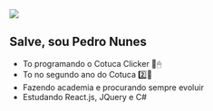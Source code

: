 <img src="sexo">

## Salve, sou Pedro Nunes

- To programando o Cotuca Clicker 🍪🖱
- To no segundo ano do Cotuca 2️⃣🙏
- Fazendo academia e procurando sempre evoluir
- Estudando React.js, JQuery e C#
